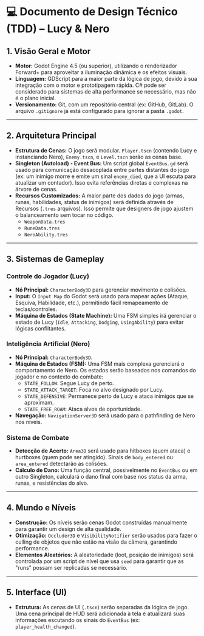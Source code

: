 # 💻 Documento de Design Técnico (TDD) – Lucy & Nero

## 1. Visão Geral e Motor

- **Motor:** Godot Engine 4.5 (ou superior), utilizando o renderizador Forward+ para aproveitar a iluminação dinâmica e os efeitos visuais.
- **Linguagem:** GDScript para a maior parte da lógica de jogo, devido à sua integração com o motor e prototipagem rápida. C# pode ser considerado para sistemas de alta performance se necessário, mas não é o plano inicial.
- **Versionamento:** Git, com um repositório central (ex: GitHub, GitLab). O arquivo `.gitignore` já está configurado para ignorar a pasta `.godot`.

---

## 2. Arquitetura Principal

- **Estrutura de Cenas:** O jogo será modular. `Player.tscn` (contendo Lucy e instanciando Nero), `Enemy.tscn`, e `Level.tscn` serão as cenas base.
- **Singleton (Autoload) - Event Bus:** Um script global `EventBus.gd` será usado para comunicação desacoplada entre partes distantes do jogo (ex: um inimigo morre e emite um sinal `enemy_died`, que a UI escuta para atualizar um contador). Isso evita referências diretas e complexas na árvore de cenas.
- **Recursos Customizados:** A maior parte dos dados do jogo (armas, runas, habilidades, status de inimigos) será definida através de Recursos (`.tres` arquivos). Isso permite que designers de jogo ajustem o balanceamento sem tocar no código.
    - `WeaponData.tres`
    - `RuneData.tres`
    - `NeroAbility.tres`

---

## 3. Sistemas de Gameplay

### Controle do Jogador (Lucy)
- **Nó Principal:** `CharacterBody3D` para gerenciar movimento e colisões.
- **Input:** O `Input Map` do Godot será usado para mapear ações (Ataque, Esquiva, Habilidade, etc.), permitindo fácil remapeamento de teclas/controles.
- **Máquina de Estados (State Machine):** Uma FSM simples irá gerenciar o estado de Lucy (`Idle`, `Attacking`, `Dodging`, `UsingAbility`) para evitar lógicas conflitantes.

### Inteligência Artificial (Nero)
- **Nó Principal:** `CharacterBody3D`.
- **Máquina de Estados (FSM):** Uma FSM mais complexa gerenciará o comportamento de Nero. Os estados serão baseados nos comandos do jogador e no contexto do combate:
    - `STATE_FOLLOW`: Segue Lucy de perto.
    - `STATE_ATTACK_TARGET`: Foca no alvo designado por Lucy.
    - `STATE_DEFENSIVE`: Permanece perto de Lucy e ataca inimigos que se aproximam.
    - `STATE_FREE_ROAM`: Ataca alvos de oportunidade.
- **Navegação:** `NavigationServer3D` será usado para o pathfinding de Nero nos níveis.

### Sistema de Combate
- **Detecção de Acerto:** `Area3D` será usado para hitboxes (quem ataca) e hurtboxes (quem pode ser atingido). Sinais de `body_entered` ou `area_entered` detectarão as colisões.
- **Cálculo de Dano:** Uma função central, possivelmente no `EventBus` ou em outro Singleton, calculará o dano final com base nos status da arma, runas, e resistências do alvo.

---

## 4. Mundo e Níveis

- **Construção:** Os níveis serão cenas Godot construídas manualmente para garantir um design de alta qualidade.
- **Otimização:** `Occluder3D` e `VisibilityNotifier` serão usados para fazer o culling de objetos que não estão na visão da câmera, garantindo performance.
- **Elementos Aleatórios:** A aleatoriedade (loot, posição de inimigos) será controlada por um script de nível que usa `seed` para garantir que as "runs" possam ser replicadas se necessário.

---

## 5. Interface (UI)

- **Estrutura:** As cenas de UI (`.tscn`) serão separadas da lógica de jogo. Uma cena principal de HUD será adicionada à tela e atualizará suas informações escutando os sinais do `EventBus` (ex: `player_health_changed`).
